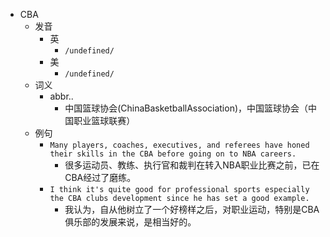 - CBA
  - 发音
    - 英
      - `/undefined/`
    - 美
      - `/undefined/`
  - 词义
    - abbr..
      - 中国篮球协会(ChinaBasketballAssociation)，中国篮球协会（中国职业篮球联赛）
  - 例句
    - `Many players, coaches, executives, and referees have honed their skills in the CBA before going on to NBA careers.`
      - 很多运动员、教练、执行官和裁判在转入NBA职业比赛之前，已在CBA经过了磨练。
    - `I think it's quite good for professional sports especially the CBA clubs development since he has set a good example.`
      - 我认为，自从他树立了一个好榜样之后，对职业运动，特别是CBA俱乐部的发展来说，是相当好的。

